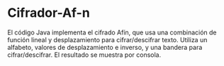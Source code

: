 # Cifrador-Af-n
El código Java implementa el cifrado Afín, que usa una combinación de función lineal y desplazamiento para cifrar/descifrar texto. Utiliza un alfabeto, valores de desplazamiento e inverso, y una bandera para cifrar/descifrar. El resultado se muestra por consola.
